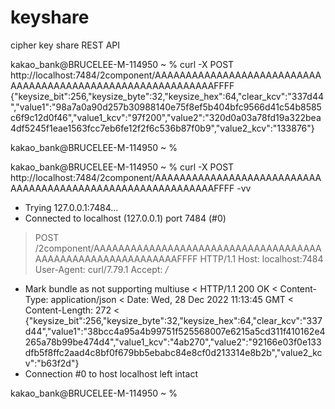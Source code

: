 # keyshare
cipher key share REST API


kakao_bank@BRUCELEE-M-114950 ~ % curl -X POST http://localhost:7484/2component/AAAAAAAAAAAAAAAAAAAAAAAAAAAAAAAAAAAAAAAAAAAAAAAAAAAAAAAAAAAAFFFF
{"keysize_bit":256,"keysize_byte":32,"keysize_hex":64,"clear_kcv":"337d44","value1":"98a7a0a90d257b30988140e75f8ef5b404bfc9566d41c54b8585c6f9c12d0f46","value1_kcv":"97f200","value2":"320d0a03a78fd19a322bea4df5245f1eae1563fcc7eb6fe12f2f6c536b87f0b9","value2_kcv":"133876"}

kakao_bank@BRUCELEE-M-114950 ~ %




kakao_bank@BRUCELEE-M-114950 ~ % curl -X POST http://localhost:7484/2component/AAAAAAAAAAAAAAAAAAAAAAAAAAAAAAAAAAAAAAAAAAAAAAAAAAAAAAAAAAAAFFFF -vv
*   Trying 127.0.0.1:7484...
* Connected to localhost (127.0.0.1) port 7484 (#0)
> POST /2component/AAAAAAAAAAAAAAAAAAAAAAAAAAAAAAAAAAAAAAAAAAAAAAAAAAAAAAAAAAAAFFFF HTTP/1.1
> Host: localhost:7484
> User-Agent: curl/7.79.1
> Accept: */*
>
* Mark bundle as not supporting multiuse
< HTTP/1.1 200 OK
< Content-Type: application/json
< Date: Wed, 28 Dec 2022 11:13:45 GMT
< Content-Length: 272
<
{"keysize_bit":256,"keysize_byte":32,"keysize_hex":64,"clear_kcv":"337d44","value1":"38bcc4a95a4b99751f525568007e6215a5cd311f410162e4265a78b99be474d4","value1_kcv":"4ab270","value2":"92166e03f0e133dfb5f8ffc2aad4c8bf0f679bb5ebabc84e8cf0d213314e8b2b","value2_kcv":"b63f2d"}
* Connection #0 to host localhost left intact

kakao_bank@BRUCELEE-M-114950 ~ %
